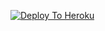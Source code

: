 [![Deploy To Heroku](https://www.herokucdn.com/deploy/button.svg)](https://heroku.com/deploy?template=https://github.com/DAXXTEAM/EXTRACTOR)
                     
